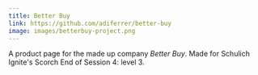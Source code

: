 ```yaml
---
title: Better Buy
link: https://github.com/adiferrer/better-buy
image: images/betterbuy-project.png
---
```


A product page for the made up company *Better Buy*. Made for Schulich Ignite's Scorch End of Session 4: level 3.